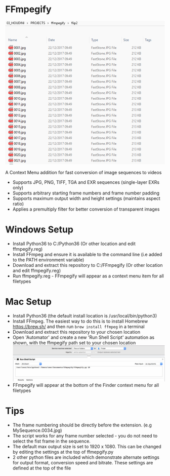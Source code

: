 # FFmpegify

![alt text](https://github.com/Aeoll/FFmpegify/blob/master/example.gif "ffmpegify")

A Context Menu addition for fast conversion of image sequences to videos
- Supports JPG, PNG, TIFF, TGA and EXR sequences (single-layer EXRs only)
- Supports arbitrary starting frame numbers and frame number padding
- Supports maximum output width and height settings (maintains aspect ratio)   
- Applies a premultiply filter for better conversion of transparent images  

# Windows Setup
- Install Python36 to C:/Python36 (Or other location and edit ffmpegify.reg)
- Install FFmpeg and ensure it is available to the command line (i.e added to the PATH environment variable)
- Download and extract this repository to C:/FFmpegify (Or other location and edit ffmpegify.reg)
- Run ffmpegify.reg - FFmpegify will appear as a context menu item for all filetypes

# Mac Setup
- Install Python36 (the default install location is /usr/local/bin/python3)
- Install FFmpeg. The easiest way to do this is to install Homebrew https://brew.sh/ and then run `brew install ffmpeg` in a terminal
- Download and extract this repository to your chosen location
- Open 'Automator' and create a new 'Run Shell Script' automation as shown, with the ffmpegify path set to your chosen location
![alt text](https://github.com/Aeoll/FFmpegify/blob/master/osxsetup.png "osxsetup")
- FFmpegify will appear at the bottom of the Finder context menu for all filetypes

# Tips
- The frame numbering should be directly before the extension. (e.g MySequence.0034.jpg)
- The script works for any frame number selected - you do not need to select the fist frame in the sequence.
- The default max output size is set to 1920 x 1080. This can be changed by editing the settings at the top of ffmepgify.py
- 2 other python files are included which demonstrate alternate settings for output format, conversion speed and bitrate. These settings are defined at the top of the file
